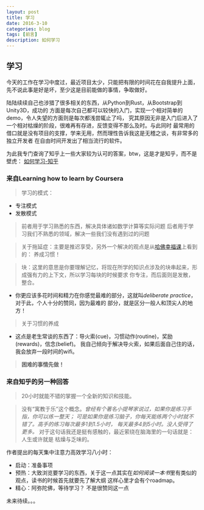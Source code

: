 ```yaml
---
layout: post
title: 学习
date: 2016-3-10
categories: blog
tags: [前言]
description: 如何学习
---
```


## 学习

今天的工作在学习中度过，最近项目太少，只能把有限的时间花在自我提升上面，
先不说此事是好是坏，至少这是目前能做的事情，争取做好。

陆陆续续自己也涉猎了很多相关的东西，从Python到Rust，从Bootstrap到Unity3D，成功的
方面是每次自己都可以较快的入门，实现一个相对简单的demo，令人失望的方面则是每次都浅尝辄止了吗，
究其原因无非是入门后进入了一个相对枯燥的阶段，很难再有存进，反馈变得不那么及时。与此同时
最常用的借口就是没有项目的支撑，学来无用，然而理性告诉我这是无稽之谈，有非常多的独立开发者
在自由时间开发出了相当流行的软件。

为此我专门查询了知乎上一些大家较为认可的答案，btw，这是才是知乎，而不是壁虎：
[如何学习-知乎](https://www.zhihu.com/topic/19566266/top-answers)

### 来自Learning how to learn by Coursera
> 学习的模式：

* 专注模式
* 发散模式 

> 前者用于学习熟悉的东西，解决具体诸如数学计算等实际问题
> 后者用于学习我们不熟悉的领域，解决一些我们没有遇到过的问题

> 关于拖延症：主要是推迟享受，另外一个解决的观点是从[哈佛幸福课](http://v.163.com/special/positivepsychology/)上看到的：
养成习惯！

> 块：这里的意思是你要理解记忆，将现在所学的知识点涉及的块串起来，形成强有力的上下文，所以学习每块的时候要求
你专注，而后面则是发散，整合。

* 你更应该多花时间和精力在你感觉最难的部分，这就叫*deliberate practice*，对于此，个人十分的赞同，因为最难的
部分，就是区分一般人和顶尖人的地方！

> 关于习惯的养成
* 这点是老生常谈的东西了：导火索(cue)，习惯动作(routine)，奖励(rewards)，信念(belief)。 
我自己倾向于解决导火索，如果后面自己住的话，我会放弃一段时间的wifi。

> **困难的事情先做！**


### 来自知乎的另一种回答
> 20小时就能不错的掌握一个全新的知识和技能。

> 没有“寓教于乐”这个概念。*曾经有个著名小提琴家说过，如果你是练习手指，你可以练一整天；
可是如果你是练习脑子，你每天能练两个小时就不错了。高手的练习每次最多1到1.5小时，
每天最多4到5小时。没人受得了更多。* 对于这句话我还是挺有感触的，最近萦绕在脑海里的一句话就是：人生或许就是
枯燥与乏味的。

作者提出的每天集中注意力高效学习八小时：

* 启动：准备事项
* 预热：大致浏览要学习的东西，关于这一点其实在*如何阅读一本书*里有类似的观点，读书的时候首先就要先了解大纲
这样心里才会有个roadmap。
* 精心：阿弥陀佛，等待学习？ 不是很赞同这一点

未来待续。。。















